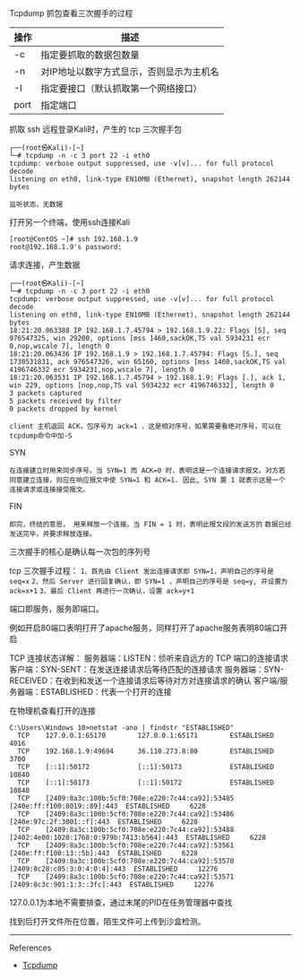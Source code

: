 Tcpdump 抓包查看三次握手的过程

| 操作 | 描述                                     |
| ---- | ---------------------------------------- |
| -c   | 指定要抓取的数据包数量                   |
| -n   | 对IP地址以数字方式显示，否则显示为主机名 |
| -I   | 指定要接口（默认抓取第一个网络接口）     |
| port | 指定端口                                 |

抓取 ssh 远程登录Kali时，产生的 tcp 三次握手包

```
┌──(root㉿Kali)-[~]
└─# tcpdump -n -c 3 port 22 -i eth0
tcpdump: verbose output suppressed, use -v[v]... for full protocol decode
listening on eth0, link-type EN10MB (Ethernet), snapshot length 262144 bytes
```

`监听状态，无数据`

打开另一个终端，使用ssh连接Kali

```
[root@CentOS ~]# ssh 192.168.1.9
root@192.168.1.9's password: 
```

请求连接，产生数据

```
┌──(root㉿Kali)-[~]
└─# tcpdump -n -c 3 port 22 -i eth0
tcpdump: verbose output suppressed, use -v[v]... for full protocol decode
listening on eth0, link-type EN10MB (Ethernet), snapshot length 262144 bytes
18:21:20.063388 IP 192.168.1.7.45794 > 192.168.1.9.22: Flags [S], seq 976547325, win 29200, options [mss 1460,sackOK,TS val 5934231 ecr 0,nop,wscale 7], length 0
18:21:20.063436 IP 192.168.1.9 > 192.168.1.7.45794: Flags [S.], seq 1730531831, ack 976547326, win 65160, options [mss 1460,sackOK,TS val 4196746332 ecr 5934231,nop,wscale 7], length 0
18:21:20.063531 IP 192.168.1.7.45794 > 192.168.1.9: Flags [.], ack 1, win 229, options [nop,nop,TS val 5934232 ecr 4196746332], length 0
3 packets captured
5 packets received by filter
0 packets dropped by kernel
```

`client 主机返回 ACK，包序号为 ack=1 ，这是相对序号，如果需要看绝对序号，可以在 tcpdump命令中加-S`

SYN

`在连接建立时用来同步序号。当 SYN=1 而 ACK=0 时，表明这是一个连接请求报文。对方若同意建立连接，则应在响应报文中使 SYN=1 和 ACK=1. 因此, SYN 置 1 就表示这是一个连接请求或连接接受报文。`

FIN

`即完，终结的意思， 用来释放一个连接。当 FIN = 1 时，表明此报文段的发送方的`
`数据已经发送完毕，并要求释放连接。`



三次握手的核心是确认每一次包的序列号

tcp 三次握手过程：
`1、首先由 Client 发出连接请求即 SYN=1，声明自己的序号是 seq=x`
`2、然后 Server 进行回复确认，即 SYN=1 ，声明自己的序号是 seq=y, 并设置为 ack=x+1`
`3、最后 Client 再进行一次确认，设置 ack=y+1`



端口即服务，服务即端口。

例如开启80端口表明打开了apache服务，同样打开了apache服务表明80端口开启



TCP 连接状态详解：
服务器端：LISTEN：侦听来自远方的 TCP 端口的连接请求
客户端：SYN-SENT：在发送连接请求后等待匹配的连接请求
服务器端：SYN-RECEIVED：在收到和发送一个连接请求后等待对方对连接请求的确认
客户端/服务器端：ESTABLISHED：代表一个打开的连接

在物理机查看打开的连接

```
C:\Users\Windows 10>netstat -ano | findstr "ESTABLISHED"
  TCP    127.0.0.1:65170        127.0.0.1:65171        ESTABLISHED     4016
  TCP    192.168.1.9:49694      36.110.273.8:80        ESTABLISHED     3700
  TCP    [::1]:50172            [::1]:50173            ESTABLISHED     10840
  TCP    [::1]:50173            [::1]:50172            ESTABLISHED     10840
  TCP    [2409:8a3c:100b:5cf0:708e:e220:7c44:ca92]:53485  [240e:ff:f100:8019::89]:443  ESTABLISHED     6228
  TCP    [2409:8a3c:100b:5cf0:708e:e220:7c44:ca92]:53486  [240e:97c:2f:3001::f]:443  ESTABLISHED     6228
  TCP    [2409:8a3c:100b:5cf0:708e:e220:7c44:ca92]:53488  [2402:4e00:1020:1768:0:979b:7413:b564]:443  ESTABLISHED     6228
  TCP    [2409:8a3c:100b:5cf0:708e:e220:7c44:ca92]:53561  [240e:ff:f100:13::5b]:443  ESTABLISHED     6228
  TCP    [2409:8a3c:100b:5cf0:708e:e220:7c44:ca92]:53570  [2409:8c28:c05:3:0:4:0:4]:443  ESTABLISHED     12276
  TCP    [2409:8a3c:100b:5cf0:708e:e220:7c44:ca92]:53571  [2409:8c3c:901:1:3::3fc]:443  ESTABLISHED     12276
```

127.0.0.1为本地不需要排查，通过末尾的PID在任务管理器中查找

找到后打开文件所在位置，陌生文件可上传到沙盒检测。

---

References

- [Tcpdump](https://www.kali.org/tools/tcpdump/)


